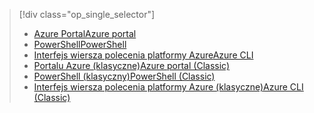 > [!div class="op_single_selector"]
> * [<span data-ttu-id="b35e3-101">Azure Portal</span><span class="sxs-lookup"><span data-stu-id="b35e3-101">Azure portal</span></span>](../articles/virtual-network/virtual-networks-static-private-ip-arm-pportal.md)
> * [<span data-ttu-id="b35e3-102">PowerShell</span><span class="sxs-lookup"><span data-stu-id="b35e3-102">PowerShell</span></span>](../articles/virtual-network/virtual-networks-static-private-ip-arm-ps.md)
> * [<span data-ttu-id="b35e3-103">Interfejs wiersza polecenia platformy Azure</span><span class="sxs-lookup"><span data-stu-id="b35e3-103">Azure CLI</span></span>](../articles/virtual-network/virtual-networks-static-private-ip-arm-cli.md)
> * [<span data-ttu-id="b35e3-104">Portalu Azure (klasyczne)</span><span class="sxs-lookup"><span data-stu-id="b35e3-104">Azure portal (Classic)</span></span>](../articles/virtual-network/virtual-networks-static-private-ip-classic-pportal.md)
> * [<span data-ttu-id="b35e3-105">PowerShell (klasyczny)</span><span class="sxs-lookup"><span data-stu-id="b35e3-105">PowerShell (Classic)</span></span>](../articles/virtual-network/virtual-networks-static-private-ip-classic-ps.md)
> * [<span data-ttu-id="b35e3-106">Interfejs wiersza polecenia platformy Azure (klasyczne)</span><span class="sxs-lookup"><span data-stu-id="b35e3-106">Azure CLI (Classic)</span></span>](../articles/virtual-network/virtual-networks-static-private-ip-classic-cli.md)